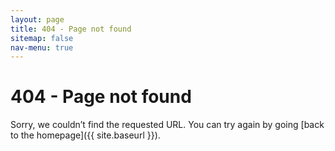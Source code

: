 ```yaml
---
layout: page
title: 404 - Page not found
sitemap: false
nav-menu: true
---
```

404 - Page not found
====================
Sorry, we couldn’t find the requested URL. You can try again by going [back to the homepage]({{ site.baseurl }}).
